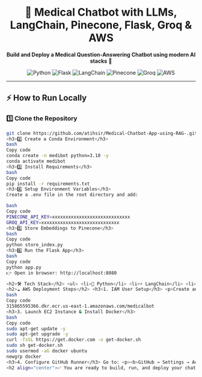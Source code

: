<h1 align="center">🏥 Medical Chatbot with LLMs, LangChain, Pinecone, Flask, Groq & AWS</h1>

<p align="center">
   <b>Build and Deploy a Medical Question-Answering Chatbot using modern AI stacks</b> 🚀
</p>

<p align="center">
   <img src="https://img.shields.io/badge/Python-3.10-blue?logo=python" alt="Python"/>
   <img src="https://img.shields.io/badge/Flask-2.3-green?logo=flask" alt="Flask"/>
   <img src="https://img.shields.io/badge/LangChain-0.2.0-orange" alt="LangChain"/>
   <img src="https://img.shields.io/badge/Pinecone-VectorDB-yellow?logo=pinecone" alt="Pinecone"/>
   <img src="https://img.shields.io/badge/Groq-LLMs-red" alt="Groq"/>
   <img src="https://img.shields.io/badge/AWS-Cloud-orange?logo=amazonaws" alt="AWS"/>
</p>

---

<h2>⚡ How to Run Locally</h2>

<h3>1️⃣ Clone the Repository</h3>

```bash
git clone https://github.com/atihsir/Medical-Chatbot-App-using-RAG-.git
<h3>2️⃣ Create a Conda Environment</h3>
bash
Copy code
conda create -n medibot python=3.10 -y
conda activate medibot
<h3>3️⃣ Install Requirements</h3>
bash
Copy code
pip install -r requirements.txt
<h3>4️⃣ Setup Environment Variables</h3>
Create a .env file in the root directory and add:

bash
Copy code
PINECONE_API_KEY=xxxxxxxxxxxxxxxxxxxxxxxxxxxxx
GROQ_API_KEY=xxxxxxxxxxxxxxxxxxxxxxxxxxxxx
<h3>5️⃣ Store Embeddings to Pinecone</h3>
bash
Copy code
python store_index.py
<h3>6️⃣ Run the Flask App</h3>
bash
Copy code
python app.py
👉 Open in browser: http://localhost:8080

<h2>🛠️ Tech Stack</h2> <ul> <li>🐍 Python</li> <li>⚡ LangChain</li> <li>🌐 Flask</li> <li>🌲 Pinecone</li> <li>🤖 Groq (LLMs)</li> <li>☁️ AWS (CI/CD with GitHub Actions)</li> </ul>
<h2>☁️ AWS Deployment Steps</h2> <h3>1. IAM User Setup</h3> <p>Create an IAM user with these policies:</p> <ul> <li>AmazonEC2FullAccess</li> <li>AmazonEC2ContainerRegistryFullAccess</li> </ul> <h3>2. Create an ECR Repository</h3> <p>Save the URI (example):</p>
bash
Copy code
315865595366.dkr.ecr.us-east-1.amazonaws.com/medicalbot
<h3>3. Launch EC2 Instance & Install Docker</h3>
bash
Copy code
sudo apt-get update -y
sudo apt-get upgrade -y
curl -fsSL https://get.docker.com -o get-docker.sh
sudo sh get-docker.sh
sudo usermod -aG docker ubuntu
newgrp docker
<h3>4. Configure GitHub Runner</h3> Go to: <p><b>GitHub → Settings → Actions → Runners</b></p> Add a self-hosted runner → Choose OS → Run commands provided. <h3>5. Setup GitHub Secrets</h3> Add the following secrets in your repository: <ul> <li>AWS_ACCESS_KEY_ID</li> <li>AWS_SECRET_ACCESS_KEY</li> <li>AWS_DEFAULT_REGION</li> <li>ECR_REPO</li> <li>PINECONE_API_KEY</li> <li>GROQ_API_KEY</li> </ul>
<h2 align="center">✅ You are ready to build, run, and deploy your chatbot 🚀</h2> ```
